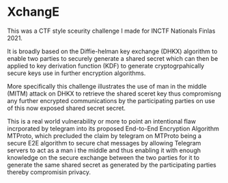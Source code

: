 # XchangE

This was a CTF style sceurity challenge I made for INCTF Nationals Finlas 2021.

It is broadly based on the Diffie-helman key exchange (DHKX) algorithm to enable two parties to securely generate a shared secret which can then be applied to key derivation function (KDF) to generate cryptogrpahically secure keys use in further encryption algorithms. 

More specifically this challenge illustrates the use of man in the middle (MITM) attack on DHKX to retrieve the shared sceret key thus compromisng any further encrypted communications by the participating parties on use of this now exposed shared secret secret.

This is a real world vulnerability or more to point an intentional flaw incrporated by telegram into its proposed End-to-End Encryption Algorithm MTProto, which precluded the claim by telegram on MTProto being a secure E2E algorithm to secure chat messages by allowing Telegram servers to act as a man i the middle and thus enabling it with enough knowledge on the secure exchange between the two parties for it to generate the same shared secret as generated by the participating parties thereby compromisin privacy.



